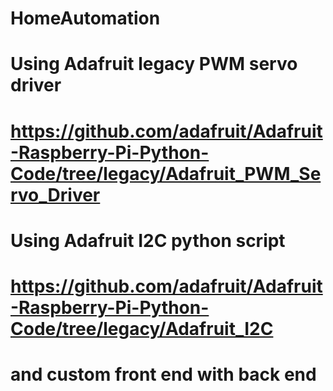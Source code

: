 # HomeAutomation
# Using Adafruit legacy PWM servo driver
# https://github.com/adafruit/Adafruit-Raspberry-Pi-Python-Code/tree/legacy/Adafruit_PWM_Servo_Driver
# Using Adafruit I2C python script
# https://github.com/adafruit/Adafruit-Raspberry-Pi-Python-Code/tree/legacy/Adafruit_I2C
# and custom front end with back end

